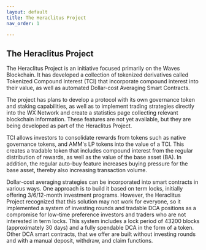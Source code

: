 ```yaml
---
layout: default
title: The Heraclitus Project
nav_order: 1

---
```


## The Heraclitus Project

The Heraclitus Project is an initiative focused primarily on the Waves Blockchain. It has developed a collection of tokenized derivatives called Tokenized Compound Interest (TCI) that incorporate compound interest into their value, as well as automated Dollar-cost Averaging Smart Contracts. 

The project has plans to develop a protocol with its own governance token and staking capabilities, as well as to implement trading strategies directly into the WX Network and create a statistics page collecting relevant blockchain information. These features are not yet available, but they are being developed as part of the Heraclitus Project.

TCI allows investors to consolidate rewards from tokens such as native governance tokens, and AMM's LP tokens into the value of a TCI. This creates a tradable token that includes compound interest from the regular distribution of rewards, as well as the value of the base asset (BA). In addition, the regular auto-buy feature increases buying pressure for the base asset, thereby also increasing transaction volume.

Dollar-cost averaging strategies can be incorporated into smart contracts in various ways. One approach is to build it based on term locks, initially offering 3/6/12-month investment programs. However, the Heraclitus Project recognized that this solution may not work for everyone, so it implemented a system of investing rounds and tradable DCA positions as a compromise for low-time preference investors and traders who are not interested in term locks. This system includes a lock period of 43200 blocks (approximately 30 days) and a fully spendable DCA in the form of a token. Other DCA smart contracts, that we offer are built without investing rounds and with a manual deposit, withdraw, and claim functions.

